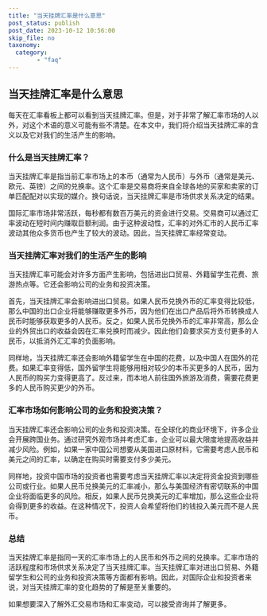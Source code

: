```yaml
---
title: "当天挂牌汇率是什么意思"
post_status: publish
post_date: 2023-10-12 10:56:00
skip_file: no
taxonomy:
  category:
        - "faq"
---
```


## 当天挂牌汇率是什么意思

每天在汇率看板上都可以看到当天挂牌汇率。但是，对于非常了解汇率市场的人以外，对这个术语的意义可能有些不清楚。在本文中，我们将介绍当天挂牌汇率的含义以及它对我们的生活产生的影响。

### 什么是当天挂牌汇率？

当天挂牌汇率是指当前汇率市场上的本币（通常为人民币）与外币（通常是美元、欧元、英镑）之间的兑换率。这个汇率是交易商将来自全球各地的买家和卖家的订单匹配配对以实现的媒介。换句话说，当天挂牌汇率是市场供求关系决定的结果。

国际汇率市场非常活跃，每秒都有数百万美元的资金进行交易。交易商可以通过汇率波动在短时间内赚取巨额利润。由于这种波动性，汇率的对外汇市的人民币汇率波动其他众多货币也产生了较大的波动。因此，当天挂牌汇率经常变动。

### 当天挂牌汇率对我们的生活产生的影响

当天挂牌汇率可能会对许多方面产生影响，包括进出口贸易、外籍留学生花费、旅游热点等。它还会影响公司的业务和投资决策。

首先，当天挂牌汇率会影响进出口贸易。如果人民币兑换外币的汇率变得比较低，那么中国的出口企业将能够赚取更多外币，因为他们在出口产品后将外币转换成人民币时能够获取更多的人民币。反之，如果人民币兑换外币的汇率非常高，那么企业的外贸出口的收益会因在汇率兑换时而减少。因此他们会要求买方支付更多的人民币，以抵消外汇汇率的负面影响。

同样地，当天挂牌汇率还会影响外籍留学生在中国的花费，以及中国人在国外的花费。如果汇率变得低，国外留学生将能够用相对较少的本币买更多的人民币，因为人民币的购买力变得更高了。反过来，而本地人前往国外旅游及消费，需要花费更多的人民币购买更少的外币。

### 汇率市场如何影响公司的业务和投资决策？

当天挂牌汇率还会影响公司的业务和投资决策。在全球化的商业环境下，许多企业会开展跨国业务。通过研究外观市场并考虑汇率，企业可以最大限度地提高收益并减少风险。例如，如果一家中国公司想要从美国进口原材料，它需要考虑人民币和美元之间的汇率，以确定在购买时需要支付多少美元。

同样地，投资中国市场的投资者也需要考虑当天挂牌汇率以决定将资金投资到哪些公司或行业。如果人民币兑换美元的汇率减小，那么与美国经济有密切联系的中国企业将面临更多的风险。相反，如果人民币兑换美元的汇率增加，那么这些企业将会得到更多的收益。在这种情况下，投资人会希望将他们的钱投入美元而不是人民币。

### 总结

当天挂牌汇率是指同一天的汇率市场上的人民币和外币之间的兑换率。汇率市场的活跃程度和市场供求关系决定了当天挂牌汇率。当天挂牌汇率对进出口贸易、外籍留学生和公司的业务和投资决策等方面都有影响。因此，对国际企业和投资者来说，对当天挂牌汇率的变化趋势的了解是至关重要的。

如果想要深入了解外汇交易市场和汇率变动，可以接受咨询并了解更多。
